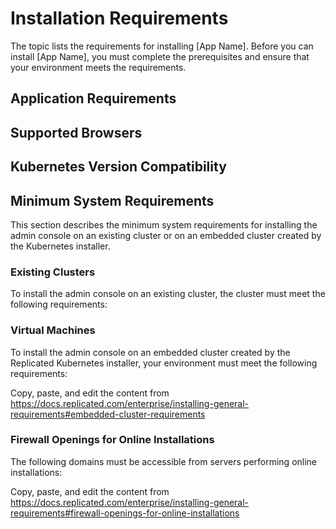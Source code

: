 # Installation Requirements

The topic lists the requirements for installing [App Name]. Before you can install [App Name], you must complete the prerequisites and ensure that your environment meets the requirements.

## Application Requirements

<!--
Add any installation requirements or recommendations that are specific to your application.

Add more sections as necessary.
-->

<!--* "Your node must use one of the following operating systems: ..." -->


## Supported Browsers

<!--
Copy, paste, and edit the content from https://docs.replicated.com/enterprise/installing-general-requirements#supported-browsers
-->

## Kubernetes Version Compatibility
<!--
Copy, paste, and edit the content from https://docs.replicated.com/enterprise/installing-general-requirements#kubernetes-version-compatibility
-->

## Minimum System Requirements

This section describes the minimum system requirements for installing the admin console on an existing cluster or on an embedded cluster created by the Kubernetes installer.

### Existing Clusters

To install the admin console on an existing cluster, the cluster must meet the following requirements:

<!--
Copy, paste, and edit the content from https://docs.replicated.com/enterprise/installing-general-requirements#minimum-system-requirements
-->

### Virtual Machines

To install the admin console on an embedded cluster created by the Replicated Kubernetes installer, your environment must meet the following requirements:


Copy, paste, and edit the content from https://docs.replicated.com/enterprise/installing-general-requirements#embedded-cluster-requirements


### Firewall Openings for Online Installations

The following domains must be accessible from servers performing online installations:


Copy, paste, and edit the content from https://docs.replicated.com/enterprise/installing-general-requirements#firewall-openings-for-online-installations


